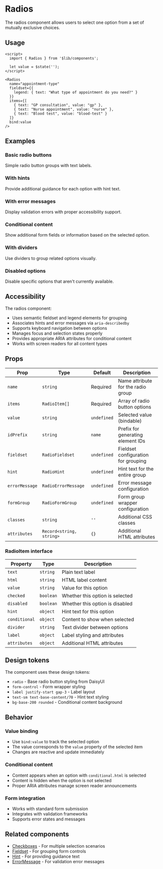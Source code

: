 # Radios

The radios component allows users to select one option from a set of mutually exclusive choices.

## Usage

```svelte
<script>
  import { Radios } from '$lib/components';
  
  let value = $state('');
</script>

<Radios 
  name="appointment-type"
  fieldset={{
    legend: { text: "What type of appointment do you need?" }
  }}
  items={[
    { text: "GP consultation", value: "gp" },
    { text: "Nurse appointment", value: "nurse" },
    { text: "Blood test", value: "blood-test" }
  ]}
  bind:value
/>
```

## Examples

### Basic radio buttons
Simple radio button groups with text labels.

### With hints
Provide additional guidance for each option with hint text.

### With error messages
Display validation errors with proper accessibility support.

### Conditional content
Show additional form fields or information based on the selected option.

### With dividers
Use dividers to group related options visually.

### Disabled options
Disable specific options that aren't currently available.

## Accessibility

The radios component:
- Uses semantic fieldset and legend elements for grouping
- Associates hints and error messages via `aria-describedby`
- Supports keyboard navigation between options
- Manages focus and selection states properly
- Provides appropriate ARIA attributes for conditional content
- Works with screen readers for all content types

## Props

| Prop | Type | Default | Description |
| ---- | ---- | ------- | ----------- |
| `name` | `string` | Required | Name attribute for the radio group |
| `items` | `RadioItem[]` | Required | Array of radio button options |
| `value` | `string` | `undefined` | Selected value (bindable) |
| `idPrefix` | `string` | `name` | Prefix for generating element IDs |
| `fieldset` | `RadioFieldset` | `undefined` | Fieldset configuration for grouping |
| `hint` | `RadioHint` | `undefined` | Hint text for the entire group |
| `errorMessage` | `RadioErrorMessage` | `undefined` | Error message configuration |
| `formGroup` | `RadioFormGroup` | `undefined` | Form group wrapper configuration |
| `classes` | `string` | `''` | Additional CSS classes |
| `attributes` | `Record<string, string>` | `{}` | Additional HTML attributes |

### RadioItem interface

| Property | Type | Description |
| -------- | ---- | ----------- |
| `text` | `string` | Plain text label |
| `html` | `string` | HTML label content |
| `value` | `string` | Value for this option |
| `checked` | `boolean` | Whether this option is selected |
| `disabled` | `boolean` | Whether this option is disabled |
| `hint` | `object` | Hint text for this option |
| `conditional` | `object` | Content to show when selected |
| `divider` | `string` | Text divider between options |
| `label` | `object` | Label styling and attributes |
| `attributes` | `object` | Additional HTML attributes |

## Design tokens

The component uses these design tokens:

- `radio` - Base radio button styling from DaisyUI
- `form-control` - Form wrapper styling
- `label justify-start gap-3` - Label layout
- `text-sm text-base-content/70` - Hint text styling
- `bg-base-200 rounded` - Conditional content background

## Behavior

### Value binding
- Use `bind:value` to track the selected option
- The value corresponds to the `value` property of the selected item
- Changes are reactive and update immediately

### Conditional content
- Content appears when an option with `conditional.html` is selected
- Content is hidden when the option is not selected
- Proper ARIA attributes manage screen reader announcements

### Form integration
- Works with standard form submission
- Integrates with validation frameworks
- Supports error states and messages

## Related components

- [Checkboxes](../checkboxes/+docs.md) - For multiple selection scenarios
- [Fieldset](../fieldset/+docs.md) - For grouping form controls
- [Hint](../hint/+docs.md) - For providing guidance text
- [ErrorMessage](../error-message/+docs.md) - For validation error messages